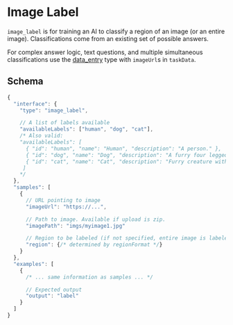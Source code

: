# Image Label

`image_label` is for training an AI to classify a region of an image (or an entire image). Classifications come from an existing set of possible answers.

For complex answer logic, text questions, and multiple simultaneous classifications use the [data_entry](https://github.com/OpenHumanAnnotation/oha-format/blob/master/interfaces/data_entry.md) type with `imageUrl`s in `taskData`.

## Schema

```javascript
{
  "interface": {
    "type": "image_label",

    // A list of labels available
    "availableLabels": ["human", "dog", "cat"],
    /* Also valid:
    "availableLabels": [
      { "id": "human", "name": "Human", "description": "A person." },
      { "id": "dog", "name": "Dog", "description": "A furry four legged creature" },
      { "id": "cat", "name": "Cat", "description": "Furry creature with whiskers" }
     ]
    */
  },
  "samples": [
    {
      // URL pointing to image
      "imageUrl": "https://...",

      // Path to image. Available if upload is zip.
      "imagePath": "imgs/myimage1.jpg"

      // Region to be labeled (if not specified, entire image is labeled)
      "region": {/* determined by regionFormat */}
    }
  },
  "examples": [
    {
      /* ... same information as samples ... */

      // Expected output
      "output": "label"
    }
  ]
}
```
